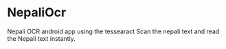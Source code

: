# NepaliOcr
Nepali OCR android app using the tessearact
Scan the nepali text and read the Nepali text instantly.

